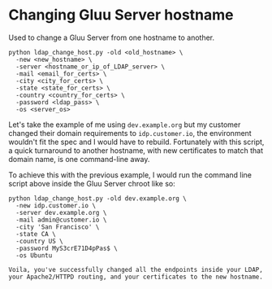 # Changing Gluu Server hostname

Used to change a Gluu Server from one hostname to another.

```
python ldap_change_host.py -old <old_hostname> \
  -new <new_hostname> \
  -server <hostname_or_ip_of_LDAP_server> \
  -mail <email_for_certs> \
  -city <city_for_certs> \
  -state <state_for_certs> \
  -country <country_for_certs> \
  -password <ldap_pass> \
  -os <server_os>
```
  
  Let's take the example of me using `dev.example.org` but my customer changed their domain requirements to `idp.customer.io`, the environment wouldn't fit the spec and I would have to rebuild. Fortunately with this script, a quick turnaround to another hostname, with new certificates to match that domain name, is one command-line away.

  To achieve this with the previous example, I would run the command line script above inside the Gluu Server chroot like so:
  
```
python ldap_change_host.py -old dev.example.org \
  -new idp.customer.io \
  -server dev.example.org \
  -mail admin@customer.io \
  -city 'San Francisco' \
  -state CA \
  -country US \
  -password MyS3crE71D4pPas$ \
  -os Ubuntu
  ```
  
    Voila, you've successfully changed all the endpoints inside your LDAP, your Apache2/HTTPD routing, and your certificates to the new hostname. 
